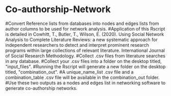 # Co-authorship-Network
#Convert Reference lists from databases into nodes and edges lists from author columns to be used for network analysis.
#Application of this Rscript is detailed in Cowhitt, T., Butler, T., Wilson, E. (2020). Using Social Network Analysis to Complete Literature Reviews: a new systematic approach for independent researchers to detect and interpret prominent research programs within large collections of relevant literature. International Journal of Social Research Methodology.
#Collect .csv files from literature searches in any database.
#Collect your .csv files into a folder on the desktop titled, "input_files".
#Running the Rscript will generate a new folder on the desktop titled, "combination_out".
#A unique_name_list .csv file and a combination_table .csv file will be available in the combination_out folder.
#Use these two outputs as a nodes and edges list in networking software to generate co-authorship networks.
